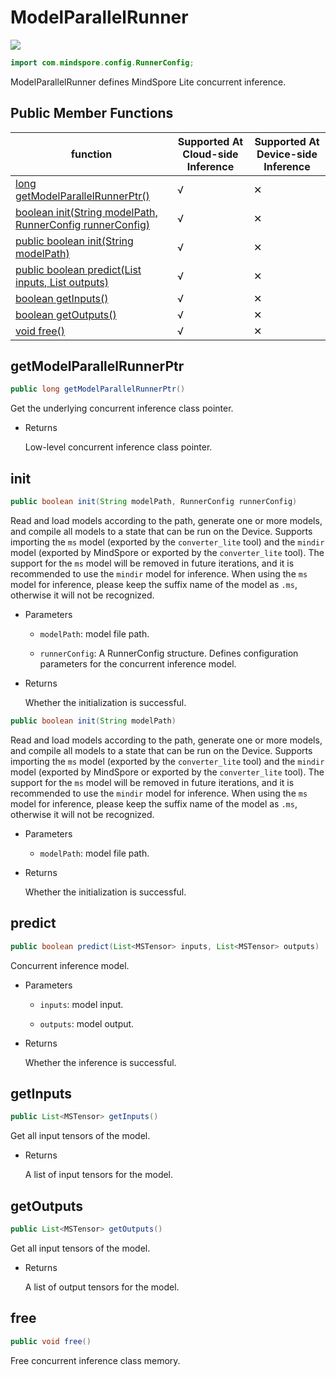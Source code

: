 # ModelParallelRunner

<a href="https://gitee.com/mindspore/docs/blob/r1.11/docs/lite/api/source_en/api_java/model_parallel_runner.md" target="_blank"><img src="https://mindspore-website.obs.cn-north-4.myhuaweicloud.com/website-images/r1.11/resource/_static/logo_source_en.png"></a>

```java
import com.mindspore.config.RunnerConfig;
```

ModelParallelRunner defines MindSpore Lite concurrent inference.

## Public Member Functions

| function                                                       | Supported At Cloud-side Inference | Supported At Device-side Inference |
| ------------------------------------------------------------   |--------|--------|
| [long getModelParallelRunnerPtr()](#getmodelparallelrunnerptr) | √      | ✕      |
| [boolean init(String modelPath, RunnerConfig runnerConfig)](#init)         | √      | ✕      |
| [public boolean init(String modelPath)](#init) | √      | ✕      |
| [public boolean predict(List<MSTensor> inputs, List<MSTensor> outputs)](#predict)   | √      | ✕      |
| [boolean getInputs()](#getinputs)                              | √      | ✕      |
| [boolean getOutputs()](#getoutputs)                            | √      | ✕      |
| [void free()](#free)                                           | √      | ✕      |

## getModelParallelRunnerPtr

```java
public long getModelParallelRunnerPtr()
```

Get the underlying concurrent inference class pointer.

- Returns

  Low-level concurrent inference class pointer.

## init

```java
public boolean init(String modelPath, RunnerConfig runnerConfig)
```

Read and load models according to the path, generate one or more models, and compile all models to a state that can be run on the Device. Supports importing the `ms` model (exported by the `converter_lite` tool) and the `mindir` model (exported by MindSpore or exported by the `converter_lite` tool). The support for the `ms` model will be removed in future iterations, and it is recommended to use the `mindir` model for inference. When using the `ms` model for inference, please keep the suffix name of the model as `.ms`, otherwise it will not be recognized.

- Parameters

    - `modelPath`: model file path.

    - `runnerConfig`: A RunnerConfig structure. Defines configuration parameters for the concurrent inference model.

- Returns

  Whether the initialization is successful.

```java
public boolean init(String modelPath)
```

Read and load models according to the path, generate one or more models, and compile all models to a state that can be run on the Device. Supports importing the `ms` model (exported by the `converter_lite` tool) and the `mindir` model (exported by MindSpore or exported by the `converter_lite` tool). The support for the `ms` model will be removed in future iterations, and it is recommended to use the `mindir` model for inference. When using the `ms` model for inference, please keep the suffix name of the model as `.ms`, otherwise it will not be recognized.

- Parameters

    - `modelPath`: model file path.

- Returns

  Whether the initialization is successful.

## predict

```java
public boolean predict(List<MSTensor> inputs, List<MSTensor> outputs)
```

Concurrent inference model.

- Parameters

    - `inputs`: model input.

    - `outputs`: model output.

- Returns

  Whether the inference is successful.

## getInputs

```java
public List<MSTensor> getInputs()
```

Get all input tensors of the model.

- Returns

  A list of input tensors for the model.

## getOutputs

```java
public List<MSTensor> getOutputs()
```

Get all input tensors of the model.

- Returns

  A list of output tensors for the model.

## free

```java
public void free()
```

Free concurrent inference class memory.
